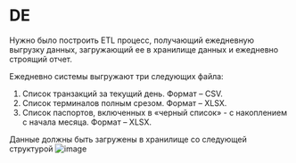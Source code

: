 # DE

Нужно было построить ETL процесс, получающий ежедневную выгрузку данных, загружающий ее в хранилище данных и ежедневно
строящий отчет.

Ежедневно системы выгружают три следующих
файла:
1. Список транзакций за текущий день. Формат – CSV.
2. Список терминалов полным срезом. Формат – XLSX.
3. Список паспортов, включенных в «черный список» - с накоплением с
начала месяца. Формат – XLSX.

Данные должны быть загружены в хранилище со следующей структурой
![image](https://user-images.githubusercontent.com/47502992/126907369-6d801153-badb-4799-8f80-f97636ddd843.png)




